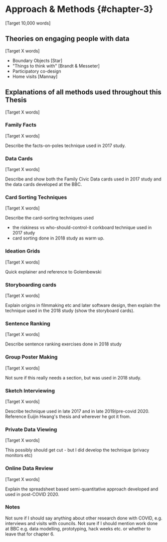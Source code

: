 Approach & Methods {#chapter-3}
=======================
[Target 10,000 words]

Theories on engaging people with data
-------------------------------------
[Target X words]

- Boundary Objects [Star]
- "Things to think with" [Brandt & Messeter]
- Participatory co-design
- Home visits [Mannay]

Explanations of all methods used throughout this Thesis
-------------------------------------------------------
[Target X words]

### Family Facts
[Target X words]

Describe the facts-on-poles technique used in 2017 study.

### Data Cards
[Target X words]

Describe and show both the Family Civic Data cards used in 2017 study and the data cards developed at the BBC.

### Card Sorting Techniques
[Target X words]

Describe the card-sorting techniques used

- the riskiness vs who-should-control-it corkboard technique used in 2017 study
- card sorting done in 2018 study as warm up.

### Ideation Grids
[Target X words]

Quick explainer and reference to Golembewski

### Storyboarding cards
[Target X words]

Explain origins in filmmaking etc and later software design, then explain the technique used in the 2018 study
(show the storyboard cards).

### Sentence Ranking
[Target X words]

Describe sentence ranking exercises done in 2018 study

### Group Poster Making
[Target X words]

Not sure if this really needs a section, but was used in 2018 study.

### Sketch Interviewing
[Target X words]

Describe technique used in late 2017 and in late 2019/pre-covid 2020. Reference Euijin Hwang's thesis and wherever he got it from.

### Private Data Viewing
[Target X words]

This possibly should get cut - but I did develop the technique (privacy monitors etc)

### Online Data Review
[Target X words]

Explain the spreadsheet based semi-quantitative approach developed and used in post-COVID 2020.



### Notes
Not sure if I should say anything about other research done with COVID, e.g. interviews and visits with councils.
Not sure if I should mention work done at BBC e.g. data modelling, prototyping, hack weeks etc. or whether to leave that for chapter 6.

